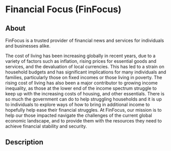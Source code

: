 # Financial Focus (FinFocus)

## About

FinFocus is a trusted provider of financial news and services for individuals and businesses alike.

The cost of living has been increasing globally in recent years, due to a variety of factors such as inflation, rising prices for essential goods and services, and the devaluation of local currencies. This has led to a strain on household budgets and has significant implications for many individuals and families, particularly those on fixed incomes or those living in poverty. The rising cost of living has also been a major contributor to growing income inequality, as those at the lower end of the income spectrum struggle to keep up with the increasing costs of housing, and other essentials.
There is so much the government can do to help struggling households and it is up to individuals to explore ways of how to bring in additional income to hopefully help ease their financial struggles. At FinFocus, our mission is to help our those impacted navigate the challenges of the current global economic landscape, and to provide them with the resources they need to achieve financial stability and security.

## Description
